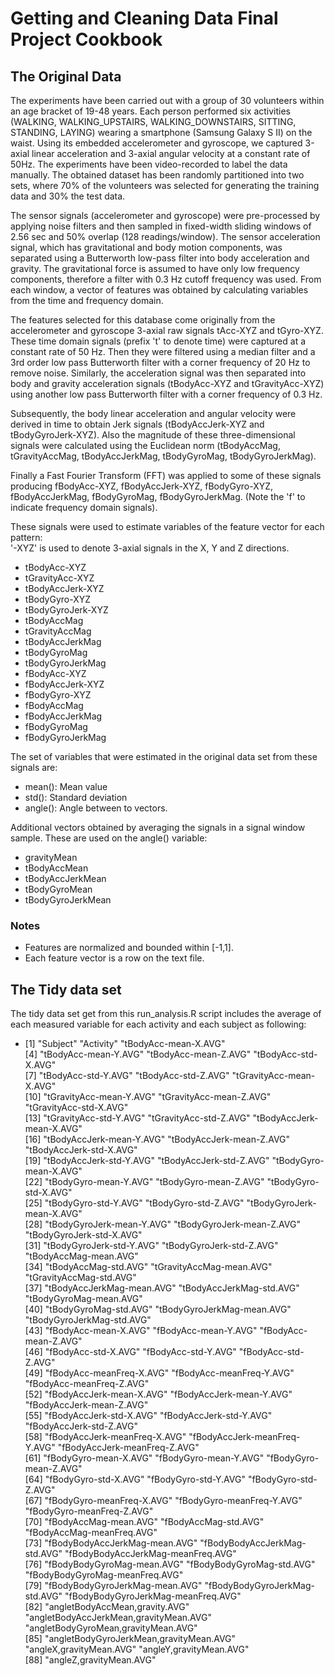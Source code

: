 # Getting and Cleaning Data Final Project Cookbook

## The Original Data

The experiments have been carried out with a group of 30 volunteers within an age bracket of 19-48 years. Each person performed six activities (WALKING, WALKING_UPSTAIRS, WALKING_DOWNSTAIRS, SITTING, STANDING, LAYING) wearing a smartphone (Samsung Galaxy S II) on the waist. Using its embedded accelerometer and gyroscope, we captured 3-axial linear acceleration and 3-axial angular velocity at a constant rate of 50Hz. The experiments have been video-recorded to label the data manually. The obtained dataset has been randomly partitioned into two sets, where 70% of the volunteers was selected for generating the training data and 30% the test data. 

The sensor signals (accelerometer and gyroscope) were pre-processed by applying noise filters and then sampled in fixed-width sliding windows of 2.56 sec and 50% overlap (128 readings/window). The sensor acceleration signal, which has gravitational and body motion components, was separated using a Butterworth low-pass filter into body acceleration and gravity. The gravitational force is assumed to have only low frequency components, therefore a filter with 0.3 Hz cutoff frequency was used. From each window, a vector of features was obtained by calculating variables from the time and frequency domain. 

The features selected for this database come originally from the accelerometer and gyroscope 3-axial raw signals tAcc-XYZ and tGyro-XYZ. These time domain signals (prefix 't' to denote time) were captured at a constant rate of 50 Hz. Then they were filtered using a median filter and a 3rd order low pass Butterworth filter with a corner frequency of 20 Hz to remove noise. Similarly, the acceleration signal was then separated into body and gravity acceleration signals (tBodyAcc-XYZ and tGravityAcc-XYZ) using another low pass Butterworth filter with a corner frequency of 0.3 Hz. 

Subsequently, the body linear acceleration and angular velocity were derived in time to obtain Jerk signals (tBodyAccJerk-XYZ and tBodyGyroJerk-XYZ). Also the magnitude of these three-dimensional signals were calculated using the Euclidean norm (tBodyAccMag, tGravityAccMag, tBodyAccJerkMag, tBodyGyroMag, tBodyGyroJerkMag). 

Finally a Fast Fourier Transform (FFT) was applied to some of these signals producing fBodyAcc-XYZ, fBodyAccJerk-XYZ, fBodyGyro-XYZ, fBodyAccJerkMag, fBodyGyroMag, fBodyGyroJerkMag. (Note the 'f' to indicate frequency domain signals). 

These signals were used to estimate variables of the feature vector for each pattern:  
'-XYZ' is used to denote 3-axial signals in the X, Y and Z directions.

- tBodyAcc-XYZ
- tGravityAcc-XYZ
- tBodyAccJerk-XYZ
- tBodyGyro-XYZ
- tBodyGyroJerk-XYZ
- tBodyAccMag
- tGravityAccMag
- tBodyAccJerkMag
- tBodyGyroMag
- tBodyGyroJerkMag
- fBodyAcc-XYZ
- fBodyAccJerk-XYZ
- fBodyGyro-XYZ
- fBodyAccMag
- fBodyAccJerkMag
- fBodyGyroMag
- fBodyGyroJerkMag

The set of variables that were estimated in the original data set from these signals are: 

- mean(): Mean value
- std(): Standard deviation
- angle(): Angle between to vectors.

Additional vectors obtained by averaging the signals in a signal window sample. These are used on the angle() variable:

- gravityMean
- tBodyAccMean
- tBodyAccJerkMean
- tBodyGyroMean
- tBodyGyroJerkMean

### Notes

- Features are normalized and bounded within [-1,1].
- Each feature vector is a row on the text file.

## The Tidy data set

The tidy data set get from this run_analysis.R script includes the average of each measured variable for each activity and each subject as following:
 - [1] "Subject"                                "Activity"                               "tBodyAcc-mean-X.AVG"                   
 [4] "tBodyAcc-mean-Y.AVG"                    "tBodyAcc-mean-Z.AVG"                    "tBodyAcc-std-X.AVG"                    
 [7] "tBodyAcc-std-Y.AVG"                     "tBodyAcc-std-Z.AVG"                     "tGravityAcc-mean-X.AVG"                
[10] "tGravityAcc-mean-Y.AVG"                 "tGravityAcc-mean-Z.AVG"                 "tGravityAcc-std-X.AVG"                 
[13] "tGravityAcc-std-Y.AVG"                  "tGravityAcc-std-Z.AVG"                  "tBodyAccJerk-mean-X.AVG"               
[16] "tBodyAccJerk-mean-Y.AVG"                "tBodyAccJerk-mean-Z.AVG"                "tBodyAccJerk-std-X.AVG"                
[19] "tBodyAccJerk-std-Y.AVG"                 "tBodyAccJerk-std-Z.AVG"                 "tBodyGyro-mean-X.AVG"                  
[22] "tBodyGyro-mean-Y.AVG"                   "tBodyGyro-mean-Z.AVG"                   "tBodyGyro-std-X.AVG"                   
[25] "tBodyGyro-std-Y.AVG"                    "tBodyGyro-std-Z.AVG"                    "tBodyGyroJerk-mean-X.AVG"              
[28] "tBodyGyroJerk-mean-Y.AVG"               "tBodyGyroJerk-mean-Z.AVG"               "tBodyGyroJerk-std-X.AVG"               
[31] "tBodyGyroJerk-std-Y.AVG"                "tBodyGyroJerk-std-Z.AVG"                "tBodyAccMag-mean.AVG"                  
[34] "tBodyAccMag-std.AVG"                    "tGravityAccMag-mean.AVG"                "tGravityAccMag-std.AVG"                
[37] "tBodyAccJerkMag-mean.AVG"               "tBodyAccJerkMag-std.AVG"                "tBodyGyroMag-mean.AVG"                 
[40] "tBodyGyroMag-std.AVG"                   "tBodyGyroJerkMag-mean.AVG"              "tBodyGyroJerkMag-std.AVG"              
[43] "fBodyAcc-mean-X.AVG"                    "fBodyAcc-mean-Y.AVG"                    "fBodyAcc-mean-Z.AVG"                   
[46] "fBodyAcc-std-X.AVG"                     "fBodyAcc-std-Y.AVG"                     "fBodyAcc-std-Z.AVG"                    
[49] "fBodyAcc-meanFreq-X.AVG"                "fBodyAcc-meanFreq-Y.AVG"                "fBodyAcc-meanFreq-Z.AVG"               
[52] "fBodyAccJerk-mean-X.AVG"                "fBodyAccJerk-mean-Y.AVG"                "fBodyAccJerk-mean-Z.AVG"               
[55] "fBodyAccJerk-std-X.AVG"                 "fBodyAccJerk-std-Y.AVG"                 "fBodyAccJerk-std-Z.AVG"                
[58] "fBodyAccJerk-meanFreq-X.AVG"            "fBodyAccJerk-meanFreq-Y.AVG"            "fBodyAccJerk-meanFreq-Z.AVG"           
[61] "fBodyGyro-mean-X.AVG"                   "fBodyGyro-mean-Y.AVG"                   "fBodyGyro-mean-Z.AVG"                  
[64] "fBodyGyro-std-X.AVG"                    "fBodyGyro-std-Y.AVG"                    "fBodyGyro-std-Z.AVG"                   
[67] "fBodyGyro-meanFreq-X.AVG"               "fBodyGyro-meanFreq-Y.AVG"               "fBodyGyro-meanFreq-Z.AVG"              
[70] "fBodyAccMag-mean.AVG"                   "fBodyAccMag-std.AVG"                    "fBodyAccMag-meanFreq.AVG"              
[73] "fBodyBodyAccJerkMag-mean.AVG"           "fBodyBodyAccJerkMag-std.AVG"            "fBodyBodyAccJerkMag-meanFreq.AVG"      
[76] "fBodyBodyGyroMag-mean.AVG"              "fBodyBodyGyroMag-std.AVG"               "fBodyBodyGyroMag-meanFreq.AVG"         
[79] "fBodyBodyGyroJerkMag-mean.AVG"          "fBodyBodyGyroJerkMag-std.AVG"           "fBodyBodyGyroJerkMag-meanFreq.AVG"     
[82] "angletBodyAccMean,gravity.AVG"          "angletBodyAccJerkMean,gravityMean.AVG"  "angletBodyGyroMean,gravityMean.AVG"    
[85] "angletBodyGyroJerkMean,gravityMean.AVG" "angleX,gravityMean.AVG"                 "angleY,gravityMean.AVG"                
[88] "angleZ,gravityMean.AVG"
